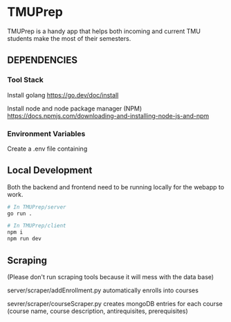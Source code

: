 # TMUPrep
TMUPrep is a handy app that helps both incoming and current TMU students make the most of their semesters.

## DEPENDENCIES

### Tool Stack
Install golang
https://go.dev/doc/install

Install node and node package manager (NPM)
https://docs.npmjs.com/downloading-and-installing-node-js-and-npm

### Environment Variables
Create a .env file containing

## Local Development
Both the backend and frontend need to be running locally for the webapp to work.

```bash
# In TMUPrep/server
go run .
```

```bash
# In TMUPrep/client
npm i
npm run dev
```

## Scraping
(Please don't run scraping tools because it will mess with the data base)

server/scraper/addEnrollment.py
automatically enrolls into courses

sevrer/scraper/courseScraper.py
creates mongoDB entries for each course (course name, course description, antirequisites, prerequisites)